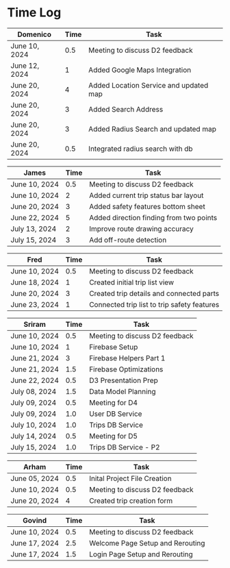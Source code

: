 # Time Log

| Domenico      | Time | Task                                   |
|---------------|------|----------------------------------------|
| June 10, 2024 | 0.5  | Meeting to discuss D2 feedback         |
| June 12, 2024 | 1    | Added Google Maps Integration          |
| June 20, 2024 | 4    | Added Location Service and updated map |
| June 20, 2024 | 3    | Added Search Address                   |
| June 20, 2024 | 3    | Added Radius Search and updated map    |
| June 20, 2024 | 0.5  | Integrated radius search with db       |

| James         | Time | Task                                    |
|---------------|------|-----------------------------------------|
| June 10, 2024 | 0.5  | Meeting to discuss D2 feedback          |
| June 10, 2024 | 2    | Added current trip status bar layout    |
| June 20, 2024 | 3    | Added safety features bottom sheet      |
| June 22, 2024 | 5    | Added direction finding from two points |
| July 13, 2024 | 2    | Improve route drawing accuracy          |
| July 15, 2024 | 3    | Add off-route detection                 |

| Fred          | Time | Task                                        |
|---------------|------|---------------------------------------------|
| June 10, 2024 | 0.5  | Meeting to discuss D2 feedback              |
| June 18, 2024 | 1    | Created initial trip list view              |
| June 20, 2024 | 3    | Created trip details and connected parts    |
| June 23, 2024 | 1    | Connected trip list to trip safety features |

| Sriram        | Time | Task                           |
|---------------|------|--------------------------------|
| June 10, 2024 | 0.5  | Meeting to discuss D2 feedback |
| June 10, 2024 | 1    | Firebase Setup                 |
| June 21, 2024 | 3    | Firebase Helpers Part 1        |
| June 21, 2024 | 1.5  | Firebase Optimizations         |
| June 22, 2024 | 0.5  | D3 Presentation Prep           |
| July 08, 2024 | 1.5  | Data Model Planning            |
| July 09, 2024 | 0.5  | Meeting for D4                 |
| July 09, 2024 | 1.0  | User DB Service                |
| July 10, 2024 | 1.0  | Trips DB Service               |
| July 14, 2024 | 0.5  | Meeting for D5                 |
| July 15, 2024 | 1.0  | Trips DB Service - P2          |


| Arham         | Time | Task                           |
|---------------|------|--------------------------------|
| June 05, 2024 | 0.5  | Inital Project File Creation   |
| June 10, 2024 | 0.5  | Meeting to discuss D2 feedback |
| June 20, 2024 | 4    | Created trip creation form     |


| Govind        | Time | Task                             |
|---------------|------|----------------------------------|
| June 10, 2024 | 0.5  | Meeting to discuss D2 feedback   |
| June 17, 2024 | 2.5  | Welcome Page Setup and Rerouting |
| June 17, 2024 | 1.5  | Login Page Setup and Rerouting   |
